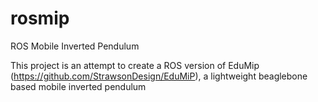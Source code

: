 # rosmip
ROS Mobile Inverted Pendulum

This project is an attempt to create a ROS version of EduMip (https://github.com/StrawsonDesign/EduMiP), a lightweight beaglebone based mobile inverted pendulum
